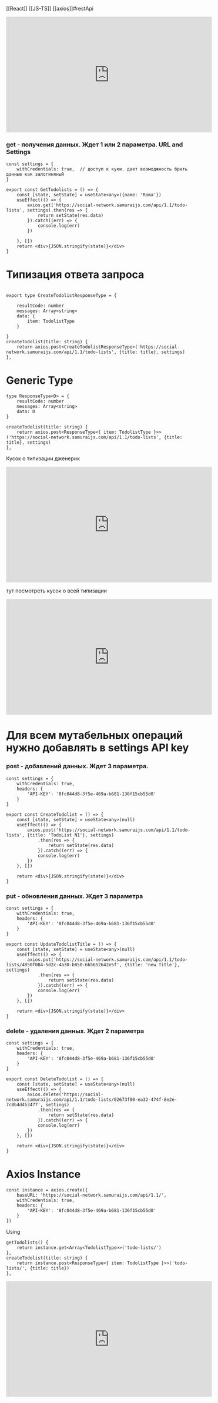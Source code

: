 [[React]] [[JS-TS]] [[axios]]#restApi 


<iframe width="560" height="315" src="https://www.youtube.com/embed/gmk0Bts6UX8" title="YouTube video player" frameborder="0" allow="accelerometer; autoplay; clipboard-write; encrypted-media; gyroscope; picture-in-picture" allowfullscreen></iframe>


### get - получения данных. Ждет 1 или 2 параметра. URL and Settings 
```tsx
const settings = {  
    withCredentials: true,  // доступ к куки. дает возмоджность брать данные как залогиняный
}

export const GetTodolists = () => {  
    const [state, setState] = useState<any>({name: 'Roma'})  
    useEffect(() => {  
        axios.get('https://social-network.samuraijs.com/api/1.1/todo-lists', settings).then(res => {  
            return setState(res.data)  
        }).catch((err) => {  
            console.log(err)  
        })  
  
    }, [])  
    return <div>{JSON.stringify(state)}</div>  
}
```


# Типизация ответа запроса
```tsx

export type CreateTodolistResponseType = {  
  
    resultCode: number  
    messages: Array<string>  
    data: {  
        item: TodolistType  
    }  
  
}
createTodolist(title: string) {  
    return axios.post<CreateTodolistResponseType>('https://social-network.samuraijs.com/api/1.1/todo-lists', {title: title}, settings)  
},
```

# Generic Type 
```tsx
type ResponseType<D> = {  
    resultCode: number  
    messages: Array<string>  
    data: D  
}

createTodolist(title: string) {  
    return axios.post<ResponseType<{ item: TodolistType }>>('https://social-network.samuraijs.com/api/1.1/todo-lists', {title: title}, settings)  
},
```

Кусок о типизации дженерик
<iframe width="560" height="315" src="https://www.youtube.com/embed/gmk0Bts6UX8?start=7115" title="YouTube video player" frameborder="0" allow="accelerometer; autoplay; clipboard-write; encrypted-media; gyroscope; picture-in-picture" allowfullscreen></iframe>


тут посмотреть кусок о всей типизации
<iframe width="560" height="315" src="https://www.youtube.com/embed/gmk0Bts6UX8?start=6704" title="YouTube video player" frameborder="0" allow="accelerometer; autoplay; clipboard-write; encrypted-media; gyroscope; picture-in-picture" allowfullscreen></iframe>

# Для всем мутабельных операций нужно добавлять в settings API key

### post - добавлений данных. Ждет 3 параметра. 

```tsx
const settings = {  
    withCredentials: true,  
    headers: {  
        'API-KEY': '8fc044d8-3f5e-469a-b681-136f15cb55d0'  
    }  
}

export const CreateTodolist = () => {  
    const [state, setState] = useState<any>(null)  
    useEffect(() => {  
        axios.post('https://social-network.samuraijs.com/api/1.1/todo-lists', {title: 'TodoList N1'}, settings)  
            .then(res => {  
                return setState(res.data)  
            }).catch((err) => {  
            console.log(err)  
        })  
    }, [])  
  
    return <div>{JSON.stringify(state)}</div>  
}
```


### put - обновления данных. Ждет 3 параметра

```tsx
const settings = {  
    withCredentials: true,  
    headers: {  
        'API-KEY': '8fc044d8-3f5e-469a-b681-136f15cb55d0'  
    }  
}

export const UpdateTodolistTitle = () => {  
    const [state, setState] = useState<any>(null)  
    useEffect(() => {  
        axios.put('https://social-network.samuraijs.com/api/1.1/todo-lists/4850f084-5d2c-4a30-b850-6b5652642e5f', {title: 'new Title'}, settings)  
            .then(res => {  
                return setState(res.data)  
            }).catch((err) => {  
            console.log(err)  
        })  
    }, [])  
  
    return <div>{JSON.stringify(state)}</div>  
}
```


### delete - удаления данных. Ждет 2 параметра

```tsx
const settings = {  
    withCredentials: true,  
    headers: {  
        'API-KEY': '8fc044d8-3f5e-469a-b681-136f15cb55d0'  
    }  
}

export const DeleteTodolist = () => {  
    const [state, setState] = useState<any>(null)  
    useEffect(() => {  
        axios.delete('https://social-network.samuraijs.com/api/1.1/todo-lists/02673f80-ea32-474f-8e2e-7c8b4d453477', settings)  
            .then(res => {  
                return setState(res.data)  
            }).catch((err) => {  
            console.log(err)  
        })  
    }, [])  
  
    return <div>{JSON.stringify(state)}</div>  
}
```

# Axios Instance

```tsx
const instance = axios.create({  
    baseURL: 'https://social-network.samuraijs.com/api/1.1/',  
    withCredentials: true,  
    headers: {  
        'API-KEY': '8fc044d8-3f5e-469a-b681-136f15cb55d0'  
    }  
})
```

Using
```tsx
getTodolists() {  
    return instance.get<Array<TodolistType>>('todo-lists/')  
},  
createTodolist(title: string) {  
    return instance.post<ResponseType<{ item: TodolistType }>>('todo-lists/', {title: title})  
},
```
<iframe width="560" height="315" src="https://www.youtube.com/embed/gmk0Bts6UX8?start=8114" title="YouTube video player" frameborder="0" allow="accelerometer; autoplay; clipboard-write; encrypted-media; gyroscope; picture-in-picture" allowfullscreen></iframe>
